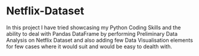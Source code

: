 # Netflix-Dataset
In this project I have tried showcasing my Python Coding Skills and the ability to deal with Pandas DataFrame by performing Preliminary Data Analysis on Netflix Dataset and also adding few Data Visualisation elements for few cases where it would suit and would be easy to dealth with.
